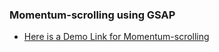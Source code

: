 ### Momentum-scrolling using GSAP

- [Here is a Demo Link for Momentum-scrolling](https://www.loom.com/share/d34358ebd39e4d789ec4d216f490369e?focus_title=1&muted=1&from_recorder=1)
